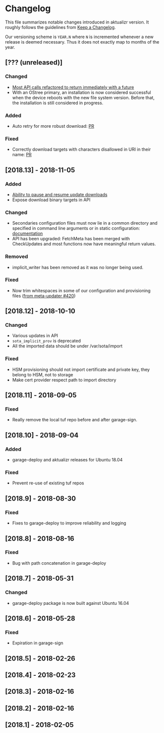 # Changelog

This file summarizes notable changes introduced in aktualizr version. It roughly follows the guidelines from [Keep a Changelog](https://keepachangelog.com/en/1.0.0/).

Our versioning scheme is `YEAR.N` where `N` is incremented whenever a new release is deemed necessary. Thus it does not exactly map to months of the year.

## [??? (unreleased)]

### Changed

- [Most API calls refactored to return immediately with a future](src/libaktualizr/primary/aktualizr.h)
- With an OStree primary, an installation is now considered successful when the device reboots with the new file system version. Before that, the installation is still considered in progress.

### Added

- Auto retry for more robust download: [PR](https://github.com/advancedtelematic/aktualizr/pull/1001)

### Fixed

- Correctly download targets with characters disallowed in URI in their name: [PR](https://github.com/advancedtelematic/aktualizr/pull/996)

## [2018.13] - 2018-11-05

### Added

- [Ability to pause and resume update downloads](src/libaktualizr/primary/aktualizr.h)
- Expose download binary targets in API

### Changed

- Secondaries configuration files must now lie in a common directory and specified in command line arguments or in static configuration: [documentation](docs/configuration.adoc#uptane)
- API has been upgraded: FetchMeta has been merged with CheckUpdates and most functions now have meaningful return values.

### Removed

- implicit_writer has been removed as it was no longer being used.

### Fixed

- Now trim whitespaces in some of our configuration and provisioning files ([from meta-updater #420](https://github.com/advancedtelematic/meta-updater/issues/420))

## [2018.12] - 2018-10-10

### Changed

- Various updates in API
- `sota_implicit_prov` is deprecated
- All the imported data should be under /var/sota/import

### Fixed

- HSM provisioning should not import certificate and private key, they belong to HSM, not to storage
- Make cert provider respect path to import directory

## [2018.11] - 2018-09-05

### Fixed

- Really remove the local tuf repo before and after garage-sign.

## [2018.10] - 2018-09-04

### Added

- garage-deploy and aktualizr releases for Ubuntu 18.04

### Fixed

- Prevent re-use of existing tuf repos

## [2018.9] - 2018-08-30

### Fixed

- Fixes to garage-deploy to improve reliability and logging

## [2018.8] - 2018-08-16

### Fixed

- Bug with path concatenation in garage-deploy

## [2018.7] - 2018-05-31

### Changed

- garage-deploy package is now built against Ubuntu 16.04

## [2018.6] - 2018-05-28

### Fixed

- Expiration in garage-sign

## [2018.5] - 2018-02-26

## [2018.4] - 2018-02-23

## [2018.3] - 2018-02-16

## [2018.2] - 2018-02-16

## [2018.1] - 2018-02-05
